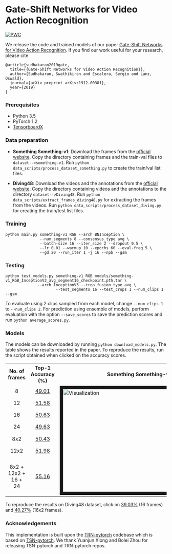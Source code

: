 



# Gate-Shift Networks for Video Action Recognition
[![PWC](https://img.shields.io/endpoint.svg?url=https://paperswithcode.com/badge/gate-shift-networks-for-video-action/action-recognition-in-videos-on-something-1)](https://paperswithcode.com/sota/action-recognition-in-videos-on-something-1?p=gate-shift-networks-for-video-action)

We release the code and trained models of our paper [Gate-Shift Networks for Video Action Recognition](https://arxiv.org/pdf/1912.00381.pdf). If you find our work useful for your research, please cite
```
@article{sudhakaran2019gate,
  title={{Gate-Shift Networks for Video Action Recognition}},
  author={Sudhakaran, Swathikiran and Escalera, Sergio and Lanz, Oswald},
  journal={arXiv preprint arXiv:1912.00381},
  year={2019}
}
```

### Prerequisites
- Python 3.5
- PyTorch 1.2
- [TensorboardX](https://github.com/lanpa/tensorboardX)

### Data preparation

- **Something Something-v1**: Download the frames from the [official website](https://20bn.com/datasets/something-something/v1#download). Copy the directory containing frames and the train-val files to `dataset-->something-v1`.
Run `python data_scripts/process_dataset_something.py` to create the train/val list files.

- **Diving48**: Download the videos and the annotations from the [official website](http://www.svcl.ucsd.edu/projects/resound/dataset.html). Copy the directory containing videos and the annotations to the directory `dataset-->Diving48`.
Run `python data_scripts/extract_frames_diving48.py` for extracting the frames from the videos.
Run `python data_scripts/process_dataset_diving.py` for creating the train/test list files.

### Training
```
python main.py something-v1 RGB --arch BNInception \
               --num_segments 8 --consensus_type avg \
               --batch-size 16 --iter_size 2 --dropout 0.5 \
               --lr 0.01 --warmup 10 --epochs 60 --eval-freq 5 \
               --gd 20 --run_iter 1 -j 16 --npb --gsm
```

### Testing
```
python test_models.py something-v1 RGB models/something-v1_RGB_InceptionV3_avg_segment16_checkpoint.pth.tar \
		      --arch InceptionV3 --crop_fusion_type avg \
                      --test_segments 16 --test_crops 1 --num_clips 1 --gsm
```
To evaluate using 2 clips sampled from each model, change ``--num_clips 1`` to ``--num_clips 2``. 
For prediction using ensemble of models, perform evaluation with the option ``--save_scores`` to save the prediction scores and run ``python average_scores.py``.


### Models
The models can be downloaded by running ``python download_models.py``.
The table shows the results reported in the paper. To reproduce the results, run the script obtained when clicked on the accuracy scores.
<table style="width:100%" align="center">  
<col width="150">
<tr>  
	<th>No. of frames</th>  
	<th>Top-1 Accuracy (%)</th>
    <th>Something Something-v1</th>
</tr>  
<tr>  
	<td align="center">8</td>  
	<td align="center"><a href='https://drive.google.com/open?id=15RdG7EwPw29rk_HRI85zbo5uT13HOaHj'>49.01</a></td>  
    <td rowspan='7'>
    <a href="http://www.youtube.com/watch?feature=player_embedded&v=j7tM4vPEMfs
" target="_blank"><img src="http://img.youtube.com/vi/j7tM4vPEMfs/0.jpg" 
alt="Visualization" width="480" height="320" border="10" /></a>
</td>
</tr>  
<tr>  
	<td align="center">12</td>  
	<td align="center"><a href='https://drive.google.com/open?id=1L0BotmQYZ7bUukjq_kHh1T1yF-sDeH5W'>51.58</a></center></td>  
</tr>  
<tr>  
	<td align="center">16</td>  
	<td align="center"><a href='https://drive.google.com/open?id=1_mREukiDspnDZsrbnJggNhQHTj9lKQ7X'>50.63</a></td>
</tr>  
<tr>  
	<td align="center">24</td>  
	<td align="center"><a href='https://drive.google.com/file/d/1JEnLXhiBAvnafnZ5zNrSq4-iDWM-GFgz/view?usp=sharing'>49.63</a></td>  
</tr>  
<tr>  
	<td align="center">8x2</td>  
	<td align="center"><a href='https://drive.google.com/open?id=1R0U160iVde-wp9LXgTXWbETKXbMH-wXl'>50.43</a></td>  
</tr>  
<tr>  
	<td align="center">12x2</td>  
	<td align="center"><a href='https://drive.google.com/open?id=18M8z941pSP4WjsPQupQkzCfqOpV3c-88'>51.98</a></td>  
</tr>  
<tr>  
	<td align="center">8x2 + 12x2 + 16 + 24</td>  
	<td align="center"><a href='https://drive.google.com/file/d/1ACf0vFI_5scHrLNs5mgdzs70AGHdTA5y/view?usp=sharing'>55.16</a></td>  
</tr>  
</table>



To reproduce the results on Diving48 dataset, click on [39.03%](https://drive.google.com/file/d/1JvviRj1x6p-eo1YJwvkOF50-OuvgjL0d/view?usp=sharing) (16 frames) and  [40.27%](https://drive.google.com/file/d/1N5HPeGO5bNtXh4NEL5vpMiP7vwq7XCoS/view?usp=sharing) (16x2 frames).


### Acknowledgements

This implementation is built upon the [TRN-pytorch](https://github.com/metalbubble/TRN-pytorch) codebase which is based on [TSN-pytorch](https://github.com/yjxiong/tsn-pytorch). We thank Yuanjun Xiong and Bolei Zhou for releasing TSN-pytorch and TRN-pytorch repos.
